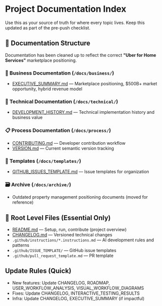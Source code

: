 # Project Documentation Index

Use this as your source of truth for where every topic lives. Keep this updated as part of the pre-push checklist.

## 📁 Documentation Structure

Documentation has been cleaned up to reflect the correct **"Uber for Home Services"** marketplace positioning.

### 🏢 Business Documentation (`/docs/business/`)

- [EXECUTIVE_SUMMARY.md](business/EXECUTIVE_SUMMARY.md) — Marketplace positioning, $500B+ market opportunity, hybrid revenue model

### 🔧 Technical Documentation (`/docs/technical/`)

- [DEVELOPMENT_HISTORY.md](technical/DEVELOPMENT_HISTORY.md) — Technical implementation history and business value

### 📋 Process Documentation (`/docs/process/`)

- [CONTRIBUTING.md](process/CONTRIBUTING.md) — Developer contribution workflow
- [VERSION.md](process/VERSION.md) — Current semantic version tracking

### 📄 Templates (`/docs/templates/`)

- [GITHUB_ISSUES_TEMPLATE.md](templates/GITHUB_ISSUES_TEMPLATE.md) — Issue templates for organization

### 🗃️ Archive (`/docs/archive/`)

- Outdated property management positioning documents (moved for reference)

## 📂 Root Level Files (Essential Only)

- [README.md](../README.md) — Setup, run, contribute (project overview)
- [CHANGELOG.md](../CHANGELOG.md) — Versioned technical changes
- `.github/instructions/*.instructions.md` — AI development rules and patterns
- `.github/ISSUE_TEMPLATE/` — GitHub issue templates
- `.github/pull_request_template.md` — PR template

## Update Rules (Quick)

- New features: Update CHANGELOG, ROADMAP, USER_WORKFLOW_ANALYSIS, VISUAL_WORKFLOW_DIAGRAMS
- Fixes: Update CHANGELOG, INTERACTIVE_TESTING_RESULTS
- Infra: Update CHANGELOG, EXECUTIVE_SUMMARY (if impactful)
